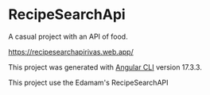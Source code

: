 # RecipeSearchApi

A casual project with an API of food.

https://recipesearchapirivas.web.app/

This project was generated with [Angular CLI](https://github.com/angular/angular-cli) version 17.3.3.

This project use the Edamam's RecipeSearchAPI

